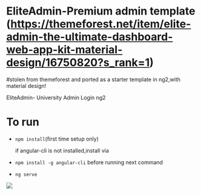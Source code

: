 # EliteAdmin-Premium admin template (https://themeforest.net/item/elite-admin-the-ultimate-dashboard-web-app-kit-material-design/16750820?s_rank=1)
 
#stolen from themeforest and ported as a starter template in ng2,with material design!

EliteAdmin- University Admin Login ng2
# To run
 - `npm install`(first time setup only)
 
    if angular-cli is not installed,install via 
 
 - `npm install -g angular-cli` before running next command
 
 - `ng serve`



![](https://github.com/RbkGh/EliteAdmin-UniversityLogin_Starter/raw/master/descriptiongif/elite_admin_ng2_gif.gif)

